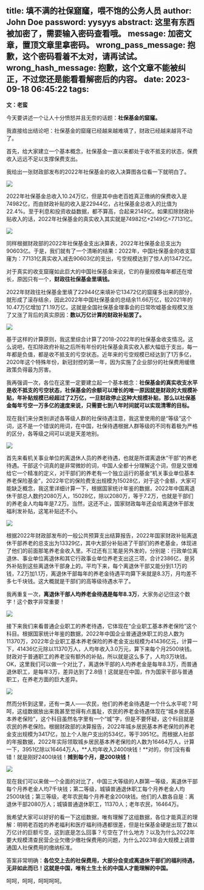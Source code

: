 title: 填不满的社保窟窿，喂不饱的公务人员
author: John Doe
password: yysyys
abstract: 这里有东西被加密了，需要输入密码查看哦。
message: 加密文章，置顶文章里拿密码。
wrong_pass_message: 抱歉，这个密码看着不太对，请再试试。
wrong_hash_message: 抱歉，这个文章不能被纠正，不过您还是能看看解密后的内容。
date: 2023-09-18 06:45:22
tags:
---
**文：老蛮**<!--more-->

今天要讲述一个让人十分愤怒并且无奈的话题：**社保基金的窟窿。**

我直接给出结论吧：社保基金的窟窿已经越来越难填了，财政已经越来越背不动了。

首先，给大家建立一个基本概念，社保基金一直以来都处于收不抵支的状态，保费收入远远不足以支撑保费支出。

我给出一张财政部发布的2022年社保基金的收入决算图各位看一下就明白了。

![](/images/20230917001.png)

2022年社保基金总收入10.24万亿，但是其中由老百姓真正缴纳的保费收入是74982亿，而由财政补贴的收入是22944亿，占社保基金总收入的比值为22.4%。至于利息和投资收益数据，都不算高，合起来2149亿。如果扣除财政补贴收入的话，2022年社保基金的真实收入其实就是74982亿+2149亿=77131亿。

![](/images/20230917002.png)

同样根据财政部的2022年社保基金支出决算表，2022年社保基金总支出为90603亿。于是，我们就有了一个清晰的结果：2022年，中国社保基金的收支窟窿为：77131亿真实收入减去90603亿的支出，亏空规模达到了惊人的13472亿。

对于真实的收支窟窿如此巨大的中国社保基金来说，它的存量规模每年都还在增长，原因只有一个，**财政往社保基金里填钱。**

2022年财政往社保基金里填了22944亿来填补它13472亿的窟窿多出来的部分，就形成了滚存结余，因此2022年中国社保基金的总结余11.66万亿，较2021年的10.47万亿增加了1.19万亿，这就是全国社保基金理事会的日常吹嘘基金规模又涨了又涨了背后的真实原因：**数以万亿计算的财政补贴罢了。**

![](/images/20230917003.png)

基于这样的计算原则，我这里综合计算了2018-2022年的社保基金收支情况。这么说吧，在扣除政府补贴之后所有年份的社保基金真实收入都大幅低于支出，每一年都是负值，都是收不抵支的亏空状态。近年来的亏空规模已经达到了1万多亿，2020年这个特殊年份，新冠封控的第一年，因为实施了企业部分的社保费用缓缴政策负得最为厉害。

我再强调一次，各位在这里一定要建立起一个基本概念：**社保基金的真实收支水平是收不抵支的亏空状态，社保基金的余额可以增长的唯一原因就是财政的大规模补贴，年补贴规模已经超过了2万亿，一旦财政停止这种大规模补贴，那么以社保基金每年亏空一万多亿的速度来说，只需要七到八年时间就可以实现清零的目标。**

现在我们来分类别讲述各等级人群的社保待遇注意，我这里使用的是“等级”这个词，这不是一个错误的用词，在中国，社保待遇根据人群等级的不同有着极为严格的区分，各等级之间可以说是天差地别。

![](/images/20230917004.png)

首先来看机关事业单位的离退休人员的养老待遇，也就是所谓离退休“干部”的养老待遇。干部这个词真的是非常微妙的词，中国人全都十分理解这个词，但是又很难给它一个精准的定义，对干部们的养老有一个独立运行的基金“机关事业单位基本养老保险基金”，2022年它的保险费支出规模为15028亿，对于这个金额，大家可能缺乏概念，我这里详细计算一下，根据国家统计年鉴的数据，2022年中国离退休干部总人数约2080万人，15028亿，除以2080万，等于7.2万，也就是干部们的养老金人均每年是7.2万。当然，这还不止，国家财政每年还会给离退休干部发福利发补贴，这笔补贴还不小。

![](/images/20230917005.png)

根据2022年财政部发布的一般公共预算支出结算报告，2022年国家财政补贴离退休干部养老的总支出为13329亿，其中大部分补贴进了干部们的养老基金，体现进了他们的前面那笔养老金收入里。不过还有三笔是另外发的，分别是：行政单位离退休、事业单位离退休和其它行政事业单位养老支出这三项，合计2386亿，是另外补贴到这些离退休干部身上的。平均下来，每个离退休干部又能分到1.1万的钱，7.2万加1.1万，离退休干部每年的养老金待遇平均算下来就是8.3万，月均差不多七千块钱。这大概就是干部们的高等级待遇水平了。

我再重复一次，**离退休干部人均养老金待遇是每年8.3万**，大家务必记住这个数字！这个数字非常重要！

![](/images/20230917006.png)

接下来我们来看普通企业职工的养老待遇，它体现在“企业职工基本养老保险”这个科目。根据国家统计年鉴的数据，2022年中国企业普通退休职工的总人数为11370万，2022年企业职工基本养老保险的养老金支出规模为41436亿元，计算一下，41436亿元除以11370万人，人均年收入3.0万元，算下来每个月2500块钱。财政对于普通职工的养老没有额外的补贴，所以就是这么多了，人均3万块钱。OK，这里我们可以做一个对比了，离退休干部的人均养老金是每年8.3万，而普通退休职工，是每年3万，差异达到了2.8倍！这就是在中国，作为国家干部与普通职工，在养老方面的巨大差异。

![](/images/20230917007.png)

然而分析到这里，还有一类人——农民，他们的养老金待遇是一个什么水平呢？呵呵，这组数据放出来我甚至觉得有点羞耻，农民的养老金待遇体现在“城乡居民基本养老保险”，这个科目虽然名字里有一个“城”字，但是不要怀疑，这个科目就是农民的养老保险。根据财政部的决算报告，2022年城乡居民基本养老保险的养老金支出规模为3417亿，加上个人账户支出的534亿，等于3951亿。而根据人社部的年报数据，2022年实际领取城乡居民基本养老保险的人数为16464万人，计算一下，3951亿除以16464万人，**人均年收入2400块钱！**对的，你们没有看错！就是刚好2400块钱！**摊到每个月，是200块钱！**

![](/images/20230917008.png)

现在我们可以来做一个全面的对比了，中国三大等级的人群第一等级，离退休干部每个月养老金人均7千块钱；第二等级，城镇普通退休职工每个月养老金人均2500块钱；第三等级，老年农民每个月养老金200块钱。他们的人数各自是：离退休干部2080万人；城镇普通退休职工，11370人；老年农民，16464万。

我希望大家可以好好的看一下这组数据，唯有理解了这组数据，各位才能真正的理解：明明老百姓的养老福利和医疗福利待遇都很差，但是社保基金硬是出现了数以万亿计的巨额亏空，这到底是怎么回事？亏空在了什么地方？以及为什么2022年要大规模清查民营企业欠缴少缴社保费用的问题，为什么2023年会大规模上调普通国人社保费用的缴纳标准。

答案非常明确：**各位交上去的社保费用，大部分会变成离退休干部们的福利待遇，无非如此而已！这就是中国，唯有土生土长的中国人才能理解的中国。**

呵呵，呵呵，呵呵呵呵。
